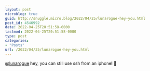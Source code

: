 ```yaml
---
layout: post
microblog: true
guid: http://snuggle.micro.blog/2022/04/25/lunarogue-hey-you.html
post_id: 4546992
date: 2022-04-25T20:51:58-0000
lastmod: 2022-04-25T20:51:58-0000
type: post
categories:
- "Posts"
url: /2022/04/25/lunarogue-hey-you.html
---
```

<p><span class="h-card" translate="no"><a href="https://tech.lgbt/@lunarogue" class="u-url mention">@<span>lunarogue</span></a></span> hey, you can still use ssh from an iphone! 📱</p>
